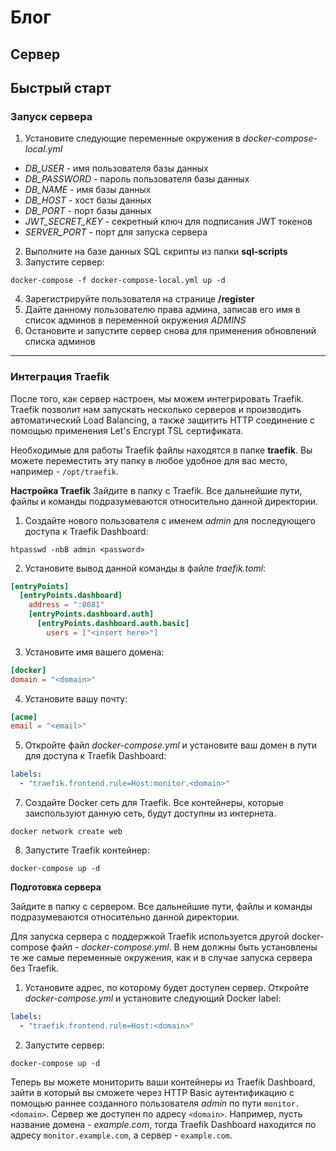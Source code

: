 # Блог

## Сервер

## Быстрый старт

### Запуск сервера
1) Установите следующие переменные окружения в *docker-compose-local.yml*

- *DB_USER* - имя пользователя базы данных
- *DB_PASSWORD* - пароль пользователя базы данных
- *DB_NAME* - имя базы данных
- *DB_HOST* - хост базы данных
- *DB_PORT* - порт базы данных
- *JWT_SECRET_KEY* - секретный ключ для подписания JWT токенов
- *SERVER_PORT* - порт для запуска сервера
 
2) Выполните на базе данных SQL скрипты из папки **sql-scripts**
3) Запустите сервер:
```
docker-compose -f docker-compose-local.yml up -d
```
4) Зарегистрируйте пользователя на странице **/register**
5) Дайте данному пользователю права админа, записав его имя в список админов в переменной окружения *ADMINS*
6) Остановите и запустите сервер снова для применения обновлений списка админов

---

### Интеграция Traefik
После того, как сервер настроен, мы можем интегрировать Traefik. Traefik позволит нам запускать несколько серверов и производить автоматический Load Balancing, а также защитить HTTP соединение с помощью применения Let's Encrypt TSL сертификата.

Необходимые для работы Traefik файлы находятся в папке **traefik**. Вы можете переместить эту папку в любое удобное для вас место, например - `/opt/traefik`.

**Настройка Traefik**
Зайдите в папку с Traefik. Все дальнейшие пути, файлы и команды подразумеваются относительно данной директории.

1) Создайте нового пользователя с именем *admin* для последующего доступа к Traefik Dashboard:
```
htpasswd -nbB admin <password>
```

2) Установите вывод данной команды в файле *traefik.toml*:
```toml
[entryPoints]
  [entryPoints.dashboard]
    address = ":8081"
    [entryPoints.dashboard.auth]
      [entryPoints.dashboard.auth.basic]
        users = ["<insert here>"]
```

3) Установите имя вашего домена:
```toml
[docker]
domain = "<domain>"
```

4) Установите вашу почту:
```toml
[acme]
email = "<email>"
```

5) Откройте файл *docker-compose.yml* и установите ваш домен в пути для доступа к Traefik Dashboard:
```yaml
labels: 
  - "traefik.frontend.rule=Host:monitor.<domain>"
```

7) Создайте Docker сеть для Traefik. Все контейнеры, которые заиспользуют данную сеть, будут доступны из интернета.
```
docker network create web
```

8) Запустите Traefik контейнер:
```
docker-compose up -d
```

**Подготовка сервера**

Зайдите в папку с сервером. Все дальнейшие пути, файлы и команды подразумеваются относительно данной директории.

Для запуска сервера с поддержкой Traefik используется другой docker-compose файл - *docker-compose.yml*. В нем должны быть установлены те же самые переменные окружения, как и в случае запуска сервера без Traefik.

1) Установите адрес, по которому будет доступен сервер. Откройте *docker-compose.yml* и установите следующий Docker label:
```yaml
labels:
  - "traefik.frontend.rule=Host:<domain>"
```


2) Запустите сервер:
```
docker-compose up -d
```

Теперь вы можете мониторить ваши контейнеры из Traefik Dashboard, зайти в который вы сможете через HTTP Basic аутентификацию с помощью раннее созданного пользователя *admin* по пути `monitor.<domain>`. Сервер же доступен по адресу `<domain>`.
Например, пусть название домена - *example.com*, тогда Traefik Dashboard находится по адресу `monitor.example.com`, а сервер - `example.com`.